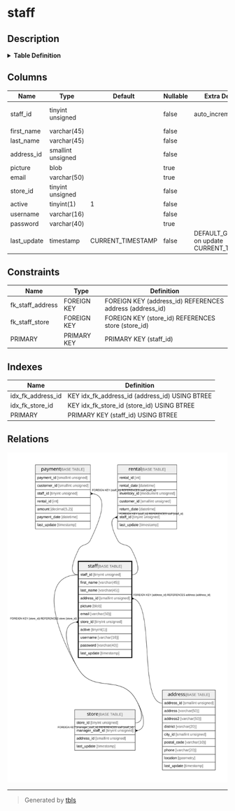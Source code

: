 # staff

## Description

<details>
<summary><strong>Table Definition</strong></summary>

```sql
CREATE TABLE `staff` (
  `staff_id` tinyint unsigned NOT NULL AUTO_INCREMENT,
  `first_name` varchar(45) NOT NULL,
  `last_name` varchar(45) NOT NULL,
  `address_id` smallint unsigned NOT NULL,
  `picture` blob,
  `email` varchar(50) DEFAULT NULL,
  `store_id` tinyint unsigned NOT NULL,
  `active` tinyint(1) NOT NULL DEFAULT '1',
  `username` varchar(16) NOT NULL,
  `password` varchar(40) CHARACTER SET utf8mb4 COLLATE utf8mb4_bin DEFAULT NULL,
  `last_update` timestamp NOT NULL DEFAULT CURRENT_TIMESTAMP ON UPDATE CURRENT_TIMESTAMP,
  PRIMARY KEY (`staff_id`),
  KEY `idx_fk_store_id` (`store_id`),
  KEY `idx_fk_address_id` (`address_id`),
  CONSTRAINT `fk_staff_address` FOREIGN KEY (`address_id`) REFERENCES `address` (`address_id`) ON DELETE RESTRICT ON UPDATE CASCADE,
  CONSTRAINT `fk_staff_store` FOREIGN KEY (`store_id`) REFERENCES `store` (`store_id`) ON DELETE RESTRICT ON UPDATE CASCADE
) ENGINE=InnoDB AUTO_INCREMENT=[Redacted by tbls] DEFAULT CHARSET=utf8mb4 COLLATE=utf8mb4_0900_ai_ci
```

</details>

## Columns

| Name | Type | Default | Nullable | Extra Definition | Children | Parents | Comment |
| ---- | ---- | ------- | -------- | ---------------- | -------- | ------- | ------- |
| staff_id | tinyint unsigned |  | false | auto_increment | [payment](payment.md) [rental](rental.md) [store](store.md) |  |  |
| first_name | varchar(45) |  | false |  |  |  |  |
| last_name | varchar(45) |  | false |  |  |  |  |
| address_id | smallint unsigned |  | false |  |  | [address](address.md) |  |
| picture | blob |  | true |  |  |  |  |
| email | varchar(50) |  | true |  |  |  |  |
| store_id | tinyint unsigned |  | false |  |  | [store](store.md) |  |
| active | tinyint(1) | 1 | false |  |  |  |  |
| username | varchar(16) |  | false |  |  |  |  |
| password | varchar(40) |  | true |  |  |  |  |
| last_update | timestamp | CURRENT_TIMESTAMP | false | DEFAULT_GENERATED on update CURRENT_TIMESTAMP |  |  |  |

## Constraints

| Name | Type | Definition |
| ---- | ---- | ---------- |
| fk_staff_address | FOREIGN KEY | FOREIGN KEY (address_id) REFERENCES address (address_id) |
| fk_staff_store | FOREIGN KEY | FOREIGN KEY (store_id) REFERENCES store (store_id) |
| PRIMARY | PRIMARY KEY | PRIMARY KEY (staff_id) |

## Indexes

| Name | Definition |
| ---- | ---------- |
| idx_fk_address_id | KEY idx_fk_address_id (address_id) USING BTREE |
| idx_fk_store_id | KEY idx_fk_store_id (store_id) USING BTREE |
| PRIMARY | PRIMARY KEY (staff_id) USING BTREE |

## Relations

![er](staff.svg)

---

> Generated by [tbls](https://github.com/k1LoW/tbls)
